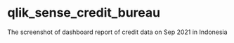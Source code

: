 # qlik_sense_credit_bureau
The screenshot of dashboard report of credit data on Sep 2021 in Indonesia
